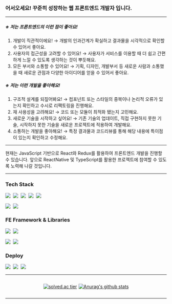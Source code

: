### 어서오세요! 꾸준히 성장하는 웹 프론트엔드 개발자 입니다.

---

##### ※ 저는 프론트엔드의 이런 점이 좋아요!

1. 개발이 직관적이에요!
    → 개발의 인과간계가 확실하고 결과물을 시각적으로 확인할 수 있어서 좋아요.
2. 사용자의 접근성을 고려할 수 있어요!
    → 사용자가 서비스를 이용할 때 더 쉽고 간편하게 느낄 수 있도록 생각하는 것이 뿌듯해요.
3. 모든 부서와 소통할 수 있어요!
    → 기획, 디자인, 개발부서 등 새로운 사람과 소통했을 때 새로운 관점과 다양한 아이디어를 얻을 수 있어서 좋아요.

##### ※ 저는 이런 개발을 좋아해요!

1. 구조적 설계를 되짚어봐요!
    → 컴포넌트 또는 스타일의 중복이나 논리적 오류가 있는지 확인하고 수시로 리팩토링을 진행해요.
2. 재 사용성을 고려해요!
    → 코드 또는 모듈이 최적화 됐는지 고민해요.
3. 새로운 기술을 시작하고 싶어요!
    → 기존 기술의 업데이트, 직접 구현하지 못한 기술, 시작하지 못한 기술을 새로운 프로젝트에 적용하여 개발해요.
4. 소통하는 개발을 좋아해요!
    → 특정 결과물과 코드리뷰를 통해 해당 내용에 특이점이 있는지 확인하고 수정해요.
    
---

현재는 JavaScript 기반으로 React와 Redux를 활용하여 프론트엔드 개발을 진행할 수 있습니다.
앞으로 ReactNative 및 TypeScript를 활용한 프로젝트에 참여할 수 있도록 노력해 나갈 것입니다.

---

### Tech Stack
<p>
  <img src="https://img.shields.io/badge/Java-007396?style=flat-square&logo=Java&logoColor=white"/></a>&nbsp 
  <img src="https://img.shields.io/badge/JavaScript-F7DF1E?style=flat-square&logo=JavaScript&logoColor=white"/></a>&nbsp 
  <img src="https://img.shields.io/badge/Sass-CC6699?style=flat-square&logo=Sass&logoColor=white"/></a>&nbsp 
  <img src="https://img.shields.io/badge/HTML5-E34F26?style=flat-square&logo=HTML5&logoColor=white"/></a>&nbsp 
  <img src="https://img.shields.io/badge/css-1572B6?style=flat-square&logo=css3&logoColor=white"/></a>&nbsp 
</p>
<p>
  <img src="https://img.shields.io/badge/Mysql-E6B91E?style=flat-square&logo=MySql&logoColor=white"/></a>&nbsp 
  <img src="https://img.shields.io/badge/Firebase-FFCA28?style=flat-square&logo=Firebase&logoColor=white"/></a>&nbsp 
</p>

### FE Framework & Libraries
<p>
  <img src="https://img.shields.io/badge/React-61DAFB?style=flat-square&logo=React&logoColor=white"/></a>&nbsp 
  <img src="https://img.shields.io/badge/Vue.js-4FC08D?style=flat-square&logo=Vue.js&logoColor=white"/></a>&nbsp 
</p>
<p>
  <img src="https://img.shields.io/badge/Redux-764ABC?style=flat-square&logo=Redux&logoColor=white"/></a>&nbsp 
  <img src="https://img.shields.io/badge/Amazon S3-569A31?style=flat-square&logo=Amazon S3&logoColor=white"/></a>&nbsp 
</p>

### Deploy
<p>
  <img src="https://img.shields.io/badge/Amazon AWS-232F3E?style=flat-square&logo=Amazon AWS&logoColor=white"/></a>&nbsp 
  <img src="https://img.shields.io/badge/Amazon EC2-FF9900?style=flat-square&logo=Amazon EC2&logoColor=white"/></a>&nbsp 
  <img src="https://img.shields.io/badge/Jenkins-D24939?style=flat-square&logo=Jenkins&logoColor=white"/></a>&nbsp 
</p>

---

<div align="center" style="display: flex; gap: 5px; justify-content: center; align-items: flex-start;">
  
[![solved.ac tier](http://mazassumnida.wtf/api/v2/generate_badge?boj=jerryprk)](https://solved.ac/jerryprk)

[![Anurag's github stats](https://github-readme-stats.vercel.app/api?username=Jisup&show_icons=true&theme=radical)](https://github.com/Jisup/github-readme-stats)
  
</div>

---
